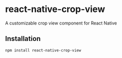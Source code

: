 # react-native-crop-view

A customizable crop view component for React Native

## Installation

```bash
npm install react-native-crop-view
```
